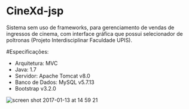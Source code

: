 # CineXd-jsp

Sistema sem uso de frameworks, para gerenciamento de vendas de ingressos de cinema, com interface gráfica que possui selecionador de poltronas (Projeto Interdisciplinar Faculdade UPIS).

#Especificações:

* Arquitetura: MVC
* Java: 1.7
* Servidor: Apache Tomcat v8.0
* Banco de Dados: MySQL v5.7.13
* Bootstrap v3.2.0


![screen shot 2017-01-13 at 14 59 21](https://cloud.githubusercontent.com/assets/20933609/21938967/cbe67148-d9a4-11e6-98c4-621183c33aef.png)
